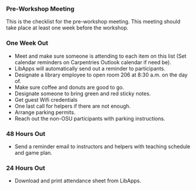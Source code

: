 ### Pre-Workshop Meeting
This is the checklist for the pre-workshop meeting. This meeting should take place at least one week before the workshop.

### One Week Out
- Meet and make sure someone is attending to each item on this list (Set calendar reminders on Carpentries Outlook calendar if need be).
- LibApps will automatically send out a reminder to participants.
- Designate a library employee to open room 206 at 8:30 a.m. on the day of.
- Make sure coffee and donuts are good to go.
- Designate someone to bring green and red sticky notes.
- Get guest Wifi credentials
- One last call for helpers if there are not enough.
- Arrange parking permits.
- Reach out the non-OSU participants with parking instructions.

### 48 Hours Out
- Send a reminder email to instructors and helpers with teaching schedule and game plan.

### 24 Hours Out
- Download and print attendance sheet from LibApps.
